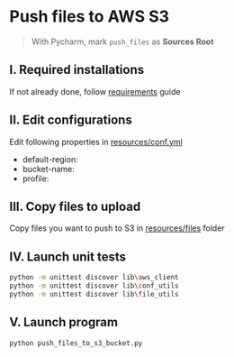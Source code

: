 # Push files to AWS S3

> With Pycharm, mark `push_files` as **Sources Root**

## I. Required installations
If not already done, follow [requirements](../../requirements.md) guide

## II. Edit configurations
Edit following properties in [resources/conf.yml](resources/conf.yml)
   - default-region:
   - bucket-name:
   - profile:

## III. Copy files to upload
Copy files you want to push to S3 in [resources/files](resources/files) folder

## IV. Launch unit tests
```sh
python -m unittest discover lib\aws_client
python -m unittest discover lib\conf_utils
python -m unittest discover lib\file_utils
```

## V. Launch program
```sh
python push_files_to_s3_bucket.py
```